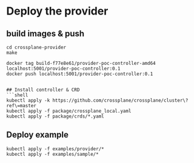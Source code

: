 # Deploy the provider

## build images & push

```shell
cd crossplane-provider
make

docker tag build-f77e8e61/provider-poc-controller-amd64 localhost:5001/provider-poc-controller:0.1
docker push localhost:5001/provider-poc-controller:0.1


## Install controller & CRD
```shell
kubectl apply -k https://github.com/crossplane/crossplane/cluster\?ref\=master
kubectl apply -f package/crossplane_local.yaml
kubectl apply -f package/crds/*.yaml
```

## Deploy example
```shell
kubectl apply -f examples/provider/*
kubectl apply -f examples/sample/*
```